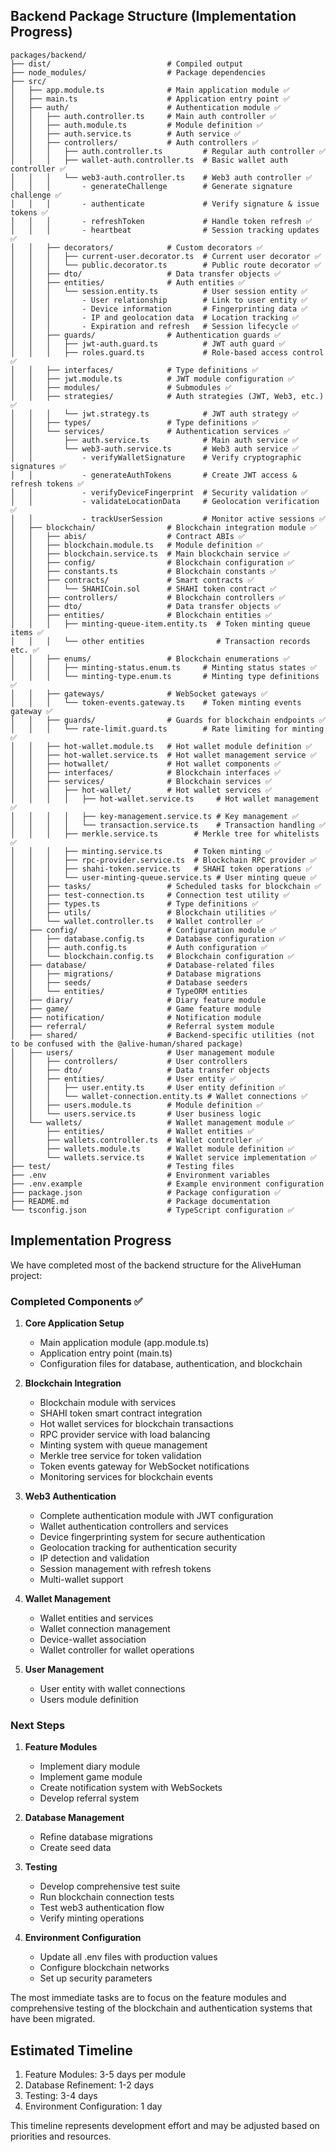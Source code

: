 ## Backend Package Structure (Implementation Progress)

```
packages/backend/
├── dist/                          # Compiled output
├── node_modules/                  # Package dependencies
├── src/
│   ├── app.module.ts              # Main application module ✅
│   ├── main.ts                    # Application entry point ✅
│   ├── auth/                      # Authentication module ✅
│   │   ├── auth.controller.ts     # Main auth controller ✅
│   │   ├── auth.module.ts         # Module definition ✅
│   │   ├── auth.service.ts        # Auth service ✅
│   │   ├── controllers/           # Auth controllers ✅
│   │   │   ├── auth.controller.ts         # Regular auth controller ✅
│   │   │   ├── wallet-auth.controller.ts  # Basic wallet auth controller ✅
│   │   │   └── web3-auth.controller.ts    # Web3 auth controller ✅
│   │   │       - generateChallenge        # Generate signature challenge ✅
│   │   │       - authenticate             # Verify signature & issue tokens ✅
│   │   │       - refreshToken             # Handle token refresh ✅
│   │   │       - heartbeat                # Session tracking updates ✅
│   │   ├── decorators/            # Custom decorators ✅
│   │   │   ├── current-user.decorator.ts  # Current user decorator ✅
│   │   │   └── public.decorator.ts        # Public route decorator ✅
│   │   ├── dto/                   # Data transfer objects ✅
│   │   ├── entities/              # Auth entities ✅
│   │   │   └── session.entity.ts          # User session entity ✅
│   │   │       - User relationship        # Link to user entity ✅
│   │   │       - Device information       # Fingerprinting data ✅
│   │   │       - IP and geolocation data  # Location tracking ✅
│   │   │       - Expiration and refresh   # Session lifecycle ✅
│   │   ├── guards/                # Authentication guards ✅
│   │   │   ├── jwt-auth.guard.ts          # JWT auth guard ✅
│   │   │   ├── roles.guard.ts             # Role-based access control ✅
│   │   ├── interfaces/            # Type definitions ✅
│   │   ├── jwt.module.ts          # JWT module configuration ✅
│   │   ├── modules/               # Submodules ✅
│   │   ├── strategies/            # Auth strategies (JWT, Web3, etc.) ✅
│   │   │   └── jwt.strategy.ts            # JWT auth strategy ✅
│   │   ├── types/                 # Type definitions ✅
│   │   └── services/              # Authentication services ✅
│   │       ├── auth.service.ts            # Main auth service ✅
│   │       └── web3-auth.service.ts       # Web3 auth service ✅
│   │           - verifyWalletSignature    # Verify cryptographic signatures ✅
│   │           - generateAuthTokens       # Create JWT access & refresh tokens ✅
│   │           - verifyDeviceFingerprint  # Security validation ✅
│   │           - validateLocationData     # Geolocation verification ✅
│   │           - trackUserSession         # Monitor active sessions ✅
│   ├── blockchain/                # Blockchain integration module ✅
│   │   ├── abis/                  # Contract ABIs ✅
│   │   ├── blockchain.module.ts   # Module definition ✅
│   │   ├── blockchain.service.ts  # Main blockchain service ✅
│   │   ├── config/                # Blockchain configuration ✅
│   │   ├── constants.ts           # Blockchain constants ✅
│   │   ├── contracts/             # Smart contracts ✅
│   │   │   └── SHAHICoin.sol      # SHAHI token contract ✅
│   │   ├── controllers/           # Blockchain controllers ✅
│   │   ├── dto/                   # Data transfer objects ✅
│   │   ├── entities/              # Blockchain entities ✅
│   │   │   ├── minting-queue-item.entity.ts  # Token minting queue items ✅
│   │   │   └── other entities                # Transaction records etc. ✅
│   │   ├── enums/                 # Blockchain enumerations ✅
│   │   │   ├── minting-status.enum.ts     # Minting status states ✅
│   │   │   └── minting-type.enum.ts       # Minting type definitions ✅
│   │   ├── gateways/              # WebSocket gateways ✅
│   │   │   └── token-events.gateway.ts    # Token minting events gateway ✅
│   │   ├── guards/                # Guards for blockchain endpoints ✅
│   │   │   └── rate-limit.guard.ts        # Rate limiting for minting ✅
│   │   ├── hot-wallet.module.ts   # Hot wallet module definition ✅
│   │   ├── hot-wallet.service.ts  # Hot wallet management service ✅
│   │   ├── hotwallet/             # Hot wallet components ✅
│   │   ├── interfaces/            # Blockchain interfaces ✅
│   │   ├── services/              # Blockchain services ✅
│   │   │   ├── hot-wallet/        # Hot wallet services ✅
│   │   │   │   ├── hot-wallet.service.ts     # Hot wallet management ✅
│   │   │   │   ├── key-management.service.ts # Key management ✅
│   │   │   │   └── transaction.service.ts    # Transaction handling ✅
│   │   │   ├── merkle.service.ts        # Merkle tree for whitelists ✅
│   │   │   ├── minting.service.ts       # Token minting ✅
│   │   │   ├── rpc-provider.service.ts  # Blockchain RPC provider ✅
│   │   │   ├── shahi-token.service.ts   # SHAHI token operations ✅
│   │   │   └── user-minting-queue.service.ts # User minting queue ✅
│   │   ├── tasks/                 # Scheduled tasks for blockchain ✅
│   │   ├── test-connection.ts     # Connection test utility ✅
│   │   ├── types.ts               # Type definitions ✅
│   │   ├── utils/                 # Blockchain utilities ✅
│   │   └── wallet.controller.ts   # Wallet controller ✅
│   ├── config/                    # Configuration module ✅
│   │   ├── database.config.ts     # Database configuration ✅
│   │   ├── auth.config.ts         # Auth configuration ✅
│   │   └── blockchain.config.ts   # Blockchain configuration ✅
│   ├── database/                  # Database-related files
│   │   ├── migrations/            # Database migrations
│   │   ├── seeds/                 # Database seeders
│   │   └── entities/              # TypeORM entities
│   ├── diary/                     # Diary feature module
│   ├── game/                      # Game feature module
│   ├── notification/              # Notification module
│   ├── referral/                  # Referral system module
│   ├── shared/                    # Backend-specific utilities (not to be confused with the @alive-human/shared package)
│   ├── users/                     # User management module
│   │   ├── controllers/           # User controllers
│   │   ├── dto/                   # Data transfer objects
│   │   ├── entities/              # User entity ✅
│   │   │   ├── user.entity.ts     # User entity definition ✅
│   │   │   └── wallet-connection.entity.ts # Wallet connections ✅
│   │   ├── users.module.ts        # Module definition ✅
│   │   └── users.service.ts       # User business logic
│   └── wallets/                   # Wallet management module ✅
│       ├── entities/              # Wallet entities ✅
│       ├── wallets.controller.ts  # Wallet controller ✅
│       ├── wallets.module.ts      # Wallet module definition ✅
│       └── wallets.service.ts     # Wallet service implementation ✅
├── test/                          # Testing files
├── .env                           # Environment variables
├── .env.example                   # Example environment configuration
├── package.json                   # Package configuration ✅
├── README.md                      # Package documentation
└── tsconfig.json                  # TypeScript configuration ✅
```

## Implementation Progress

We have completed most of the backend structure for the AliveHuman project:

### Completed Components ✅
1. **Core Application Setup**
   - Main application module (app.module.ts)
   - Application entry point (main.ts)
   - Configuration files for database, authentication, and blockchain

2. **Blockchain Integration**
   - Blockchain module with services
   - SHAHI token smart contract integration
   - Hot wallet services for blockchain transactions
   - RPC provider service with load balancing
   - Minting system with queue management
   - Merkle tree service for token validation
   - Token events gateway for WebSocket notifications
   - Monitoring services for blockchain events

3. **Web3 Authentication**
   - Complete authentication module with JWT configuration
   - Wallet authentication controllers and services
   - Device fingerprinting system for secure authentication
   - Geolocation tracking for authentication security
   - IP detection and validation
   - Session management with refresh tokens
   - Multi-wallet support

4. **Wallet Management**
   - Wallet entities and services
   - Wallet connection management
   - Device-wallet association
   - Wallet controller for wallet operations

5. **User Management**
   - User entity with wallet connections
   - Users module definition

### Next Steps

1. **Feature Modules**
   - Implement diary module
   - Implement game module
   - Create notification system with WebSockets
   - Develop referral system

2. **Database Management**
   - Refine database migrations
   - Create seed data

3. **Testing**
   - Develop comprehensive test suite
   - Run blockchain connection tests
   - Test web3 authentication flow
   - Verify minting operations

4. **Environment Configuration**
   - Update all .env files with production values
   - Configure blockchain networks
   - Set up security parameters

The most immediate tasks are to focus on the feature modules and comprehensive testing of the blockchain and authentication systems that have been migrated.

## Estimated Timeline

1. Feature Modules: 3-5 days per module
2. Database Refinement: 1-2 days
3. Testing: 3-4 days
4. Environment Configuration: 1 day

This timeline represents development effort and may be adjusted based on priorities and resources.